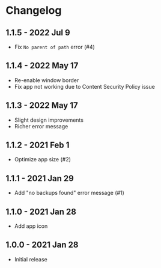 # Changelog

## 1.1.5 - 2022 Jul 9
- Fix `No parent of path` error (#4)

## 1.1.4 - 2022 May 17
- Re-enable window border
- Fix app not working due to Content Security Policy issue

## 1.1.3 - 2022 May 17
- Slight design improvements
- Richer error message

## 1.1.2 - 2021 Feb 1
- Optimize app size (#2)

## 1.1.1 - 2021 Jan 29
- Add "no backups found" error message (#1)

## 1.1.0 - 2021 Jan 28
- Add app icon

## 1.0.0 - 2021 Jan 28
- Initial release
